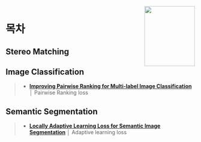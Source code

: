 <img src="../../ASSETS/table-of-contents.png" alt="" align="right" width="134" height="160">

# 목차


## Stereo Matching

## Image Classification
> - __[Improving Pairwise Ranking for Multi-label Image Classification](./ImageClassification/00.md)__ │ Pairwise Ranking loss

## Semantic Segmentation
> - __[Locally Adaptive Learning Loss for Semantic Image Segmentation](./SemanticSegmentation/00.md)__ │ Adaptive learning loss
